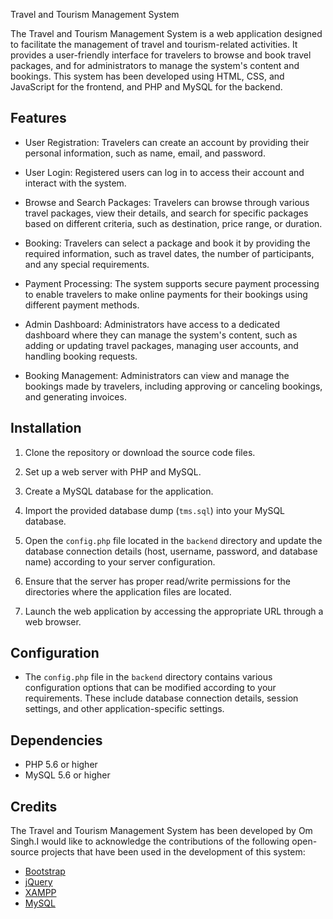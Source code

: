 Travel and Tourism Management System

The Travel and Tourism Management System is a web application designed to facilitate the management of travel and tourism-related activities. It provides a user-friendly interface for travelers to browse and book travel packages, and for administrators to manage the system's content and bookings. This system has been developed using HTML, CSS, and JavaScript for the frontend, and PHP and MySQL for the backend.


## Features

- User Registration: Travelers can create an account by providing their personal information, such as name, email, and password.

- User Login: Registered users can log in to access their account and interact with the system.

- Browse and Search Packages: Travelers can browse through various travel packages, view their details, and search for specific packages based on different criteria, such as destination, price range, or duration.

- Booking: Travelers can select a package and book it by providing the required information, such as travel dates, the number of participants, and any special requirements.

- Payment Processing: The system supports secure payment processing to enable travelers to make online payments for their bookings using different payment methods.

- Admin Dashboard: Administrators have access to a dedicated dashboard where they can manage the system's content, such as adding or updating travel packages, managing user accounts, and handling booking requests.

- Booking Management: Administrators can view and manage the bookings made by travelers, including approving or canceling bookings, and generating invoices.

## Installation

1. Clone the repository or download the source code files.

2. Set up a web server with PHP and MySQL.

3. Create a MySQL database for the application.

4. Import the provided database dump (`tms.sql`) into your MySQL database.

5. Open the `config.php` file located in the `backend` directory and update the database connection details (host, username, password, and database name) according to your server configuration.

6. Ensure that the server has proper read/write permissions for the directories where the application files are located.

7. Launch the web application by accessing the appropriate URL through a web browser.

## Configuration

- The `config.php` file in the `backend` directory contains various configuration options that can be modified according to your requirements. These include database connection details, session settings, and other application-specific settings.

## Dependencies

- PHP 5.6 or higher
- MySQL 5.6 or higher

## Credits

The Travel and Tourism Management System has been developed by Om Singh.I would like to acknowledge the contributions of the following open-source projects that have been used in the development of this system:

- [Bootstrap](https://getbootstrap.com)
- [jQuery](https://jquery.com)
- [XAMPP](https://www.apachefriends.org/)
- [MySQL](https://www.mysql.com)
